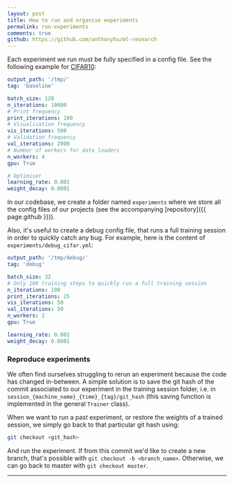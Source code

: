 ```yaml
---
layout: post
title: How to run and organise experiments
permalink: run-experiments
comments: true
github: https://github.com/anthonyhu/ml-research
---
```


Each experiment we run must be fully specified in a config file. See the following example for 
[CIFAR10](https://www.cs.toronto.edu/~kriz/cifar.html):

```yaml
output_path: '/tmp/'
tag: 'baseline'

batch_size: 128
n_iterations: 10000
# Print frequency
print_iterations: 100
# Visualisation frequency
vis_iterations: 500
# Validation frequency
val_iterations: 2000
# Number of workers for data loaders
n_workers: 4
gpu: True

# Optimiser
learning_rate: 0.001
weight_decay: 0.0001
```

In our codebase, we create a folder named `experiments` where we store all the config files of our projects 
(see the accompanying [repository]({{ page.github }})). 

Also, it's useful to 
create a debug config file, that runs a full training session in order to quickly catch any bug. For example, here is the
content of `experiments/debug_cifar.yml`:

```yaml
output_path: '/tmp/debug/'
tag: 'debug'

batch_size: 32
# Only 100 training steps to quickly run a full training session
n_iterations: 100
print_iterations: 25
vis_iterations: 50
val_iterations: 50
n_workers: 2
gpu: True

learning_rate: 0.001
weight_decay: 0.0001
```

### Reproduce experiments
We often find ourselves struggling to rerun an experiment because the code has changed in-between. A simple solution is 
to save the git hash of the commit associated to our experiment in the training session folder, i.e. 
in `session_{machine_name}_{time}_{tag}/git_hash` (this saving function is implemented in the general `Trainer` class). 

When we want to run a past experiment, or restore the weights of a trained session, we simply go back to that particular git hash using:

```bash
git checkout <git_hash>
``` 

And run the experiment. If from this commit we'd like to create a new branch, that's possible with `git checkout -b <branch_name>`. 
Otherwise, we can go back to master with `git checkout master`.

-----
